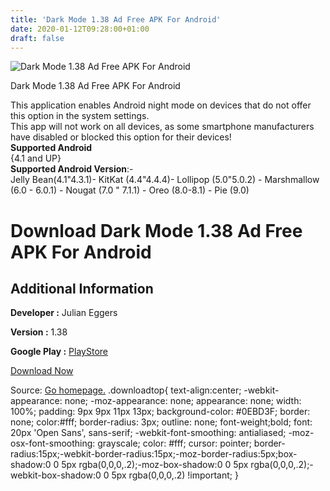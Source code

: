 ```yaml
---
title: 'Dark Mode 1.38 Ad Free APK For Android'
date: 2020-01-12T09:28:00+01:00
draft: false
---
```


![Dark Mode 1.38 Ad Free APK For Android](https://i0.wp.com/apkhome.net/wp-content/uploads/2020/01/Dark-Mode-1.38-Ad-Free.png "Dark Mode 1.38 Ad Free APK For Android")

  

Dark Mode 1.38 Ad Free APK For Android

This application enables Android night mode on devices that do not offer this option in the system settings.  
This app will not work on all devices, as some smartphone manufacturers have disabled or blocked this option for their devices!  
**Supported Android**  
{4.1 and UP}  
**Supported Android Version**:-  
Jelly Bean(4.1"4.3.1)- KitKat (4.4"4.4.4)- Lollipop (5.0"5.0.2) - Marshmallow (6.0 - 6.0.1) - Nougat (7.0 " 7.1.1) - Oreo (8.0-8.1) - Pie (9.0)

Download Dark Mode 1.38 Ad Free APK For Android
===============================================

Additional Information
----------------------

**Developer :** Julian Eggers

**Version :** 1.38

**Google Play :** [PlayStore](https://play.google.com/store/apps/details?id=systems.maju.darkmode)

  

[Download Now](https://store4app.co/post/dark-mode-1-38-ad-free-apk-for-android_1578817465)

  
Source: [Go homepage.](https://store4app.co/post/dark-mode-1-38-ad-free-apk-for-android_1578817465) .downloadtop{ text-align:center; -webkit-appearance: none; -moz-appearance: none; appearance: none; width: 100%; padding: 9px 9px 11px 13px; background-color: #0EBD3F; border: none; color:#fff; border-radius: 3px; outline: none; font-weight;bold; font: 20px 'Open Sans', sans-serif; -webkit-font-smoothing: antialiased; -moz-osx-font-smoothing: grayscale; color: #fff; cursor: pointer; border-radius:15px;-webkit-border-radius:15px;-moz-border-radius:5px;box-shadow:0 0 5px rgba(0,0,0,.2);-moz-box-shadow:0 0 5px rgba(0,0,0,.2);-webkit-box-shadow:0 0 5px rgba(0,0,0,.2) !important; }